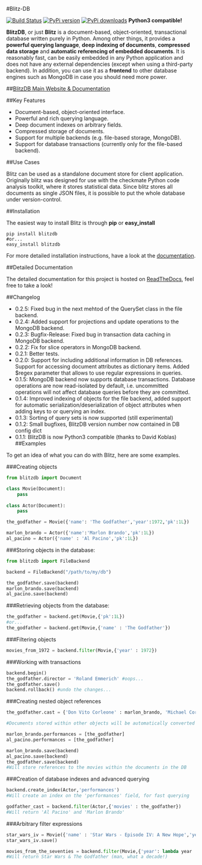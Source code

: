 #Blitz-DB

[![Build Status](https://travis-ci.org/adewes/blitzdb.svg?branch=master)](https://travis-ci.org/adewes/blitzdb)
[![PyPi version](https://pypip.in/v/blitzdb/badge.png)](https://crate.io/packages/blitzdb/)
[![PyPi downloads](https://pypip.in/d/blitzdb/badge.png)](https://crate.io/packages/blitzdb/)
**Python3 compatible!**

**BlitzDB**, or just **Blitz** is a document-based, object-oriented, transactional database written purely in Python. Among other things, it provides a **powerful querying language**, **deep indexing of documents**, **compressed data storage** and **automatic referencing of embedded documents**. It is reasonably fast, can be easily embedded in any Python application and does not have any external dependencies (except when using a third-party backend). In addition, you can use it as a **frontend** to other database engines such as MongoDB in case you should need more power.

##[BlitzDB Main Website & Documentation](http://blitz-db.readthedocs.org)

##Key Features

* Document-based, object-oriented interface.
* Powerful and rich querying language.
* Deep document indexes on arbitrary fields.
* Compressed storage of documents.
* Support for multiple backends (e.g. file-based storage, MongoDB).
* Support for database transactions (currently only for the file-based backend).

##Use Cases

Blitz can be used as a standalone document store for client application. Originally blitz was designed for use with the checkmate Python code analysis toolkit, where it stores statistical data. Since blitz stores all documents as single JSON files, it is possible to put the whole database under version-control.

##Installation

The easiest way to install Blitz is through **pip** or **easy_install**

    pip install blitzdb
    #or...
    easy_install blitzdb

For more detailed installation instructions, have a look at the [documentation](http://blitz-db.readthedocs.org).

##Detailed Documentation

The detailed documentation for this project is hosted on [ReadTheDocs](http://blitz-db.readthedocs.org), feel free to take a look!

##Changelog

* 0.2.5: Fixed bug in the next mehtod of the QuerySet class in the file backend.
* 0.2.4: Added support for projections and update operations to the MongoDB backend.
* 0.2.3: Bugfix-Release: Fixed bug in transaction data caching in MongoDB backend.
* 0.2.2: Fix for slice operators in MongoDB backend.
* 0.2.1: Better tests.
* 0.2.0: Support for including additional information in DB references. Support for accessing document attributes as dictionary items.
         Added $regex parameter that allows to use regular expressions in queries.
* 0.1.5: MongoDB backend now supports database transactions. Database operations are now read-isolated by default, i.e.
         uncommitted operations will not affect database queries before they are committed.
* 0.1.4: Improved indexing of objects for the file backend, added support for automatic serialization/deserialization
         of object attributes when adding keys to or querying an index.
* 0.1.3: Sorting of query sets is now supported (still experimental)
* 0.1.2: Small bugfixes, BlitzDB version number now contained in DB config dict
* 0.1.1: BlitzDB is now Python3 compatible (thanks to David Koblas)
##Examples

To get an idea of what you can do with Blitz, here are some examples.

###Creating objects

```python
from blitzdb import Document

class Movie(Document):
    pass
    
class Actor(Document):
    pass

the_godfather = Movie({'name': 'The Godfather','year':1972,'pk':1L})

marlon_brando = Actor({'name':'Marlon Brando','pk':1L})
al_pacino = Actor({'name' : 'Al Pacino','pk':1L})
```

###Storing objects in the database:

```python
from blitzdb import FileBackend

backend = FileBackend("/path/to/my/db")

the_godfather.save(backend)
marlon_brando.save(backend)
al_pacino.save(backend)
```
    
###Retrieving objects from the database:

```python
the_godfather = backend.get(Movie,{'pk':1L})
#or...
the_godfather = backend.get(Movie,{'name' : 'The Godfather'})
```
    
###Filtering objects

```python
movies_from_1972 = backend.filter(Movie,{'year' : 1972})
```

###Working with transactions

```python
backend.begin()
the_godfather.director = 'Roland Emmerich' #oops...
the_godfather.save()
backend.rollback() #undo the changes...
```

###Creating nested object references
   
```python
the_godfather.cast = {'Don Vito Corleone' : marlon_brando, 'Michael Corleone' : al_pacino}

#Documents stored within other objects will be automatically converted to database references.

marlon_brando.performances = [the_godfather]
al_pacino.performances = [the_godfather]

marlon_brando.save(backend)
al_pacino.save(backend)
the_godfather.save(backend)
#Will store references to the movies within the documents in the DB
```

###Creation of database indexes and advanced querying

```python
backend.create_index(Actor,'performances')
#Will create an index on the 'performances' field, for fast querying

godfather_cast = backend.filter(Actor,{'movies' : the_godfather})
#Will return 'Al Pacino' and 'Marlon Brando'
```

###Arbitrary filter expressions

```python
star_wars_iv = Movie({'name' : 'Star Wars - Episode IV: A New Hope','year': 1977})
star_wars_iv.save()

movies_from_the_seventies = backend.filter(Movie,{'year': lambda year : True if year >= 1970 and year < 1980 else False})
#Will return Star Wars & The Godfather (man, what a decade!)
```
